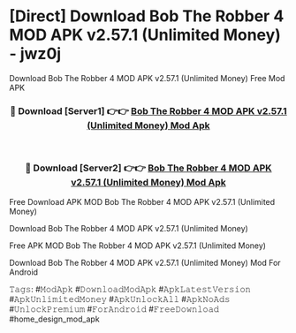 # [Direct] Download Bob The Robber 4 MOD APK v2.57.1 (Unlimited Money) - jwz0j
Download Bob The Robber 4 MOD APK v2.57.1 (Unlimited Money) Free Mod APK

<div align="center">
<h3>🔴 Download [Server1] 👉👉 <a href="https://apk-comot.site?title=Bob_The_Robber_4_MOD_APK_v2.57.1_(Unlimited_Money)">Bob The Robber 4 MOD APK v2.57.1 (Unlimited Money) Mod Apk</a></h3><br>

<h3>🔴 Download [Server2] 👉👉 <a href="https://apk-comot.site?title=Bob_The_Robber_4_MOD_APK_v2.57.1_(Unlimited_Money)">Bob The Robber 4 MOD APK v2.57.1 (Unlimited Money) Mod Apk</a></h3>
</div>


Free Download APK MOD Bob The Robber 4 MOD APK v2.57.1 (Unlimited Money)

Download Bob The Robber 4 MOD APK v2.57.1 (Unlimited Money) 

Free APK MOD Bob The Robber 4 MOD APK v2.57.1 (Unlimited Money) 

Download Bob The Robber 4 MOD APK v2.57.1 (Unlimited Money) Mod For Android

𝚃𝚊𝚐𝚜: #𝙼𝚘𝚍𝙰𝚙𝚔 #𝙳𝚘𝚠𝚗𝚕𝚘𝚊𝚍𝙼𝚘𝚍𝙰𝚙𝚔 #𝙰𝚙𝚔𝙻𝚊𝚝𝚎𝚜𝚝𝚅𝚎𝚛𝚜𝚒𝚘𝚗 #𝙰𝚙𝚔𝚄𝚗𝚕𝚒𝚖𝚒𝚝𝚎𝚍𝙼𝚘𝚗𝚎𝚢 #𝙰𝚙𝚔𝚄𝚗𝚕𝚘𝚌𝚔𝙰𝚕𝚕 #𝙰𝚙𝚔𝙽𝚘𝙰𝚍𝚜 #𝚄𝚗𝚕𝚘𝚌𝚔𝙿𝚛𝚎𝚖𝚒𝚞𝚖 #𝙵𝚘𝚛𝙰𝚗𝚍𝚛𝚘𝚒𝚍 #𝙵𝚛𝚎𝚎𝙳𝚘𝚠𝚗𝚕𝚘𝚊𝚍 #home_design_mod_apk